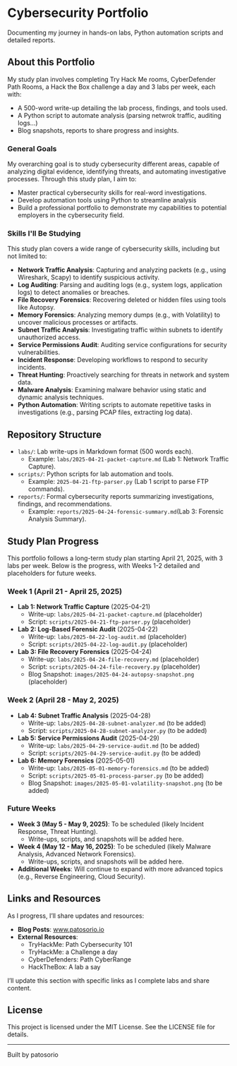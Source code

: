 # Cybersecurity Portfolio

Documenting my journey in hands-on labs, Python automation scripts and detailed reports. 

## About this Portfolio

My study plan involves completing Try Hack Me rooms, CyberDefender Path Rooms, a Hack the Box challenge a day and 3 labs per week, each with:

- A 500-word write-up detailing the lab process, findings, and tools used.
- A Python script to automate analysis (parsing netwrok traffic, auditing logs...)
- Blog snapshots, reports to share progress and insights. 

### General Goals

My overarching goal is to study cybersecurity different areas, capable of analyzing digital evidence, identifying threats, and automating investigative processes. Through this study plan, I aim to:

- Master practical cybersecurity skills for real-word investigations.
- Develop automation tools using Python to streamline analysis
- Build a professional portfolio to demonstrate my capabilities to potential employers in the cybersecurity field. 

### Skills I'll Be Studying

This study plan covers a wide range of cybersecurity skills, including but not limited to:

- **Network Traffic Analysis**: Capturing and analyzing packets (e.g., using Wireshark, Scapy) to identify suspicious activity.
- **Log Auditing**: Parsing and auditing logs (e.g., system logs, application logs) to detect anomalies or breaches.
- **File Recovery Forensics**: Recovering deleted or hidden files using tools like Autopsy.
- **Memory Forensics**: Analyzing memory dumps (e.g., with Volatility) to uncover malicious processes or artifacts.
- **Subnet Traffic Analysis**: Investigating traffic within subnets to identify unauthorized access.
- **Service Permissions Audit**: Auditing service configurations for security vulnerabilities.
- **Incident Response**: Developing workflows to respond to security incidents.
- **Threat Hunting**: Proactively searching for threats in network and system data.
- **Malware Analysis**: Examining malware behavior using static and dynamic analysis techniques.
- **Python Automation**: Writing scripts to automate repetitive tasks in investigations (e.g., parsing PCAP files, extracting log data).

## Repository Structure

- `labs/`: Lab write-ups in Markdown format (500 words each).
  - Example: `labs/2025-04-21-packet-capture.md` (Lab 1: Network Traffic Capture).
- `scripts/`: Python scripts for lab automation and tools.
  - Example: `2025-04-21-ftp-parser.py` (Lab 1 script to parse FTP commands).
- `reports/`: Formal cybersecurity reports summarizing investigations, findings, and recommendations.
  - Example: `reports/2025-04-24-forensic-summary.md`(Lab 3: Forensic Analysis Summary).

## Study Plan Progress

This portfolio follows a long-term study plan starting April 21, 2025, with 3 labs per week. Below is the progress, with Weeks 1-2 detailed and placeholders for future weeks.

### Week 1 (April 21 - April 25, 2025)

- **Lab 1: Network Traffic Capture** (2025-04-21)
  - Write-up: `labs/2025-04-21-packet-capture.md` (placeholder)
  - Script: `scripts/2025-04-21-ftp-parser.py` (placeholder)
- **Lab 2: Log-Based Forensic Audit** (2025-04-22)
  - Write-up: `labs/2025-04-22-log-audit.md` (placeholder)
  - Script: `scripts/2025-04-22-log-audit.py` (placeholder)
- **Lab 3: File Recovery Forensics** (2025-04-24)
  - Write-up: `labs/2025-04-24-file-recovery.md` (placeholder)
  - Script: `scripts/2025-04-24-file-recovery.py` (placeholder)
  - Blog Snapshot: `images/2025-04-24-autopsy-snapshot.png` (placeholder)

### Week 2 (April 28 - May 2, 2025)

- **Lab 4: Subnet Traffic Analysis** (2025-04-28)
  - Write-up: `labs/2025-04-28-subnet-analyzer.md` (to be added)
  - Script: `scripts/2025-04-28-subnet-analyzer.py` (to be added)
- **Lab 5: Service Permissions Audit** (2025-04-29)
  - Write-up: `labs/2025-04-29-service-audit.md` (to be added)
  - Script: `scripts/2025-04-29-service-audit.py` (to be added)
- **Lab 6: Memory Forensics** (2025-05-01)
  - Write-up: `labs/2025-05-01-memory-forensics.md` (to be added)
  - Script: `scripts/2025-05-01-process-parser.py` (to be added)
  - Blog Snapshot: `images/2025-05-01-volatility-snapshot.png` (to be added)

### Future Weeks

- **Week 3 (May 5 - May 9, 2025)**: To be scheduled (likely Incident Response, Threat Hunting).
  - Write-ups, scripts, and snapshots will be added here.
- **Week 4 (May 12 - May 16, 2025)**: To be scheduled (likely Malware Analysis, Advanced Network Forensics).
  - Write-ups, scripts, and snapshots will be added here.
- **Additional Weeks**: Will continue to expand with more advanced topics (e.g., Reverse Engineering, Cloud Security).

## Links and Resources

As I progress, I’ll share updates and resources:

- **Blog Posts**: www.patosorio.io
- **External Resources**:
  - TryHackMe: Path Cybersecurity 101
  - TryHackMe: a Challenge a day
  - CyberDefenders: Path CyberRange
  - HackTheBox: A lab a say

I’ll update this section with specific links as I complete labs and share content.

## License

This project is licensed under the MIT License. See the LICENSE file for details.

---

Built by patosorio